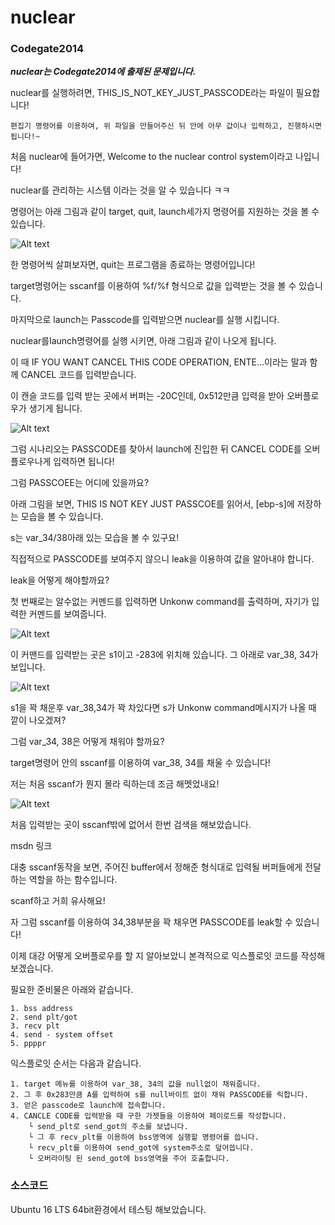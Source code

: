 # nuclear
### Codegate2014
***nuclear는 Codegate2014에 출제된 문제입니다.***

nuclear를 실행하려면, THIS_IS_NOT_KEY_JUST_PASSCODE라는 파일이 필요합니다!
```
편집기 명령어를 이용하여, 위 파일을 만들어주신 뒤 안에 아무 값이나 입력하고, 진행하시면 됩니다!~
```

처음 nuclear에 들어가면, Welcome to the nuclear control system이라고 나입니다!

nuclear를 관리하는 시스템 이라는 것을 알 수 있습니다 ㅋㅋ

명령어는 아래 그림과 같이 target, quit, launch세가지 명령어를 지원하는 것을 볼 수 있습니다.

![Alt text]()

한 명령어씩 살펴보자면, quit는 프로그램을 종료하는 명령어입니다!

target명령어는 sscanf를 이용하여 %f/%f 형식으로 값을 입력받는 것을 볼 수 있습니다.

마지막으로 launch는 Passcode를 입력받으면 nuclear를 실행 시킵니다.

nuclear를launch명령어를 실행 시키면, 아래 그림과  같이 나오게 됩니다.

이 때 IF YOU WANT CANCEL THIS CODE OPERATION, ENTE...이라는 말과 함께 CANCEL 코드를 입력받습니다.

이 캔슬 코드를 입력 받는 곳에서 버퍼는 -20C인데, 0x512만큼 입력을 받아 오버플로우가 생기게 됩니다.

![Alt text]()

그럼 시나리오는 PASSCODE를 찾아서 launch에 진입한 뒤 CANCEL CODE를 오버플로우나게 입력하면 됩니다!

그럼 PASSCOEE는 어디에 있을까요?

아래 그림을 보면, THIS IS NOT KEY JUST PASSCOE를 읽어서, [ebp-s]에 저장하는 모습을 볼 수 있습니다.

s는 var_34/38아래 있는 모습을 볼 수 있구요!

직접적으로 PASSCODE를 보여주지 않으니 leak을 이용하여 값을 알아내야 합니다.

leak을 어떻게 해야할까요?

첫 번째로는 알수없는 커멘드를 입력하면 Unkonw command를 출력하며, 자기가 입력한 커멘드를 보여줍니다.

![Alt text]()

이 커맨드를 입력받는 곳은 s1이고 -283에 위치해 있습니다. 그 아래로 var_38, 34가 보입니다.

![Alt text]()

s1을 꽉 채운후 var_38,34가 꽉 차있다면 s가 Unkonw command메시지가 나올 때 깥이 나오겠져?

그럼 var_34, 38은 어떻게 채워야 할까요?

target명령어 안의 sscanf를 이용하여 var_38, 34를 채울 수 있습니다!

저는 처음 sscanf가 뭔지 몰라 릭하는데 조금 해멧었내요!

![Alt text]()

처음 입력받는 곳이 sscanf밖에 없어서 한번 검색을 해보았습니다.

msdn 링크

대충 sscanf동작을 보면, 주어진 buffer에서 정해준 형식대로 입력될 버퍼들에게 전달하는 역할을 하는 함수입니다.

scanf하고 거희 유사해요!

자 그럼 sscanf를 이용하여 34,38부분을 꽉 채우면 PASSCODE를 leak할 수 있습니다!

이제 대강 어떻게 오버플로우를 할 지 알아보았니 본격적으로 익스플로잇 코드를 작성해 보겠습니다.

필요한 준비물은 아래와 같습니다.

```
1. bss address
2. send plt/got
3. recv plt
4. send - system offset
5. ppppr
```

익스플로잇 순서는 다음과 같습니다.
```
1. target 메뉴를 이용하여 var_38, 34의 값을 null없이 채워줍니다.
2. 그 후 0x283만큼 A를 입력하여 s를 null바이트 없이 채워 PASSCODE를 릭합니다.
3. 얻은 passcode로 launch에 접속합니다.
4. CANCLE CODE를 입력받을 때 구한 가젯들을 이용하여 페이로드를 작성합니다.
	└ send_plt로 send_got의 주소를 보냅니다.
	└ 그 후 recv_plt를 이용하여 bss영역에 실행할 명령어를 씁니다.
	└ recv_plt를 이용하여 send_got에 system주소로 덮어씁니다.
	└ 오버라이팅 된 send_got에 bss영역을 주어 호출합니다.
```

### 소스코드
Ubuntu 16 LTS 64bit환경에서 테스팅 해보았습니다.

```

```
